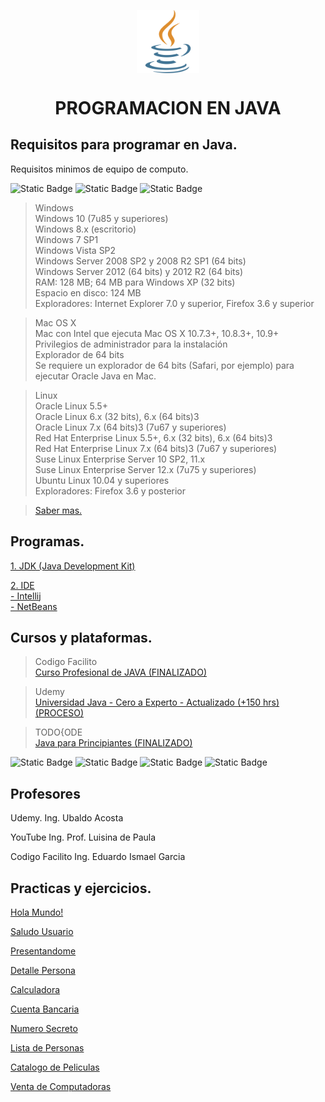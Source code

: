 <img 
    style="display: block; 
           margin-left: auto;
           margin-right: auto;
           width: 20%;"
    src="img/java.png" 
    alt="Our logo">
</img>

<h1 align="center" id="titulo">PROGRAMACION EN JAVA </h1>

## Requisitos para programar en Java.

Requisitos minimos de equipo de computo.

![Static Badge](https://img.shields.io/badge/SISTEMA-WINDOWS-blue)
![Static Badge](https://img.shields.io/badge/SISTEMA-MAC-white)
![Static Badge](https://img.shields.io/badge/SISTEMA-LINUX-purple)

> Windows  
> Windows 10 (7u85 y superiores)  
> Windows 8.x (escritorio)  
> Windows 7 SP1  
> Windows Vista SP2  
> Windows Server 2008 SP2 y 2008 R2 SP1 (64 bits)  
> Windows Server 2012 (64 bits) y 2012 R2 (64 bits)  
> RAM: 128 MB; 64 MB para Windows XP (32 bits)  
> Espacio en disco: 124 MB  
> Exploradores: Internet Explorer 7.0 y superior, Firefox 3.6 y superior

> Mac OS X  
> Mac con Intel que ejecuta Mac OS X 10.7.3+, 10.8.3+, 10.9+  
> Privilegios de administrador para la instalación  
> Explorador de 64 bits  
> Se requiere un explorador de 64 bits (Safari, por ejemplo) para ejecutar Oracle Java en Mac.

> Linux  
> Oracle Linux 5.5+  
> Oracle Linux 6.x (32 bits), 6.x (64 bits)3  
> Oracle Linux 7.x (64 bits)3 (7u67 y superiores)  
> Red Hat Enterprise Linux 5.5+, 6.x (32 bits), 6.x (64 bits)3  
> Red Hat Enterprise Linux 7.x (64 bits)3 (7u67 y superiores)  
> Suse Linux Enterprise Server 10 SP2, 11.x  
> Suse Linux Enterprise Server 12.x (7u75 y superiores)  
> Ubuntu Linux 10.04 y superiores  
> Exploradores: Firefox 3.6 y posterior

> [Saber mas.](https://www.java.com/es/download/help/sysreq_es.html)

## Programas.

[1. JDK (Java Development Kit)](https://www.oracle.com/mx/java/technologies/downloads/)

[2. IDE ](https://aws.amazon.com/es/what-is/ide/)  
 [- Intellij](https://www.jetbrains.com/idea/download/?section=windows)  
 [- NetBeans](https://netbeans.apache.org/front/main/download/)

## Cursos y plataformas.

> Codigo Facilito  
> [Curso Profesional de JAVA (FINALIZADO)](https://codigofacilito.com/cursos/java-profesional)

> Udemy  
> [Universidad Java - Cero a Experto - Actualizado (+150 hrs) (PROCESO) ](https://www.udemy.com/course/universidad-java-especialista-en-java-desde-cero-a-master/?couponCode=KEEPLEARNING)

> TODO{ODE  
>  [Java para Principiantes (FINALIZADO)](https://todocodeacademy.com/course/java-para-principiantes/)

![Static Badge](https://img.shields.io/badge/CURSO-Udemy-purple)
![Static Badge](https://img.shields.io/badge/CURSO-YouTube-red)
![Static Badge](https://img.shields.io/badge/CURSO-CodigoFacilito-green)
![Static Badge](https://img.shields.io/badge/CURSO-TODO{ODE-yellow)

## Profesores

Udemy.
Ing. Ubaldo Acosta

YouTube
Ing. Prof. Luisina de Paula

Codigo Facilito
Ing. Eduardo Ismael Garcia

## Practicas y ejercicios.

[Hola Mundo!](HolaMundo)

[Saludo Usuario](SaludoUsuario)

[Presentandome](Persentandome)

[Detalle Persona](DetallePersona)

[Calculadora](CalculadoraApp)

[Cuenta Bancaria](CuentaBancaria)

[Numero Secreto](NumeroSecreto)

[Lista de Personas](ListaPersonas)

[Catalogo de Peliculas](CatalogoPeliculasApp)

[Venta de Computadoras](VentaComputadoras)
